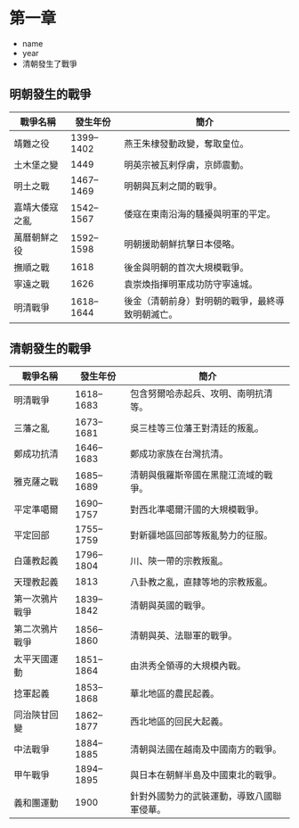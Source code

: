 # 第一章
* name
* year
* 清朝發生了戰爭


## 明朝發生的戰爭

| 戰爭名稱 | 發生年份 | 簡介 |
| --- | --- | --- |
| 靖難之役 | 1399–1402 | 燕王朱棣發動政變，奪取皇位。 |
| 土木堡之變 | 1449 | 明英宗被瓦剌俘虜，京師震動。 |
| 明土之戰 | 1467–1469 | 明朝與瓦剌之間的戰爭。 |
| 嘉靖大倭寇之亂 | 1542–1567 | 倭寇在東南沿海的騷擾與明軍的平定。 |
| 萬曆朝鮮之役 | 1592–1598 | 明朝援助朝鮮抗擊日本侵略。 |
| 撫順之戰 | 1618 | 後金與明朝的首次大規模戰爭。 |
| 寧遠之戰 | 1626 | 袁崇煥指揮明軍成功防守寧遠城。 |
| 明清戰爭 | 1618–1644 | 後金（清朝前身）對明朝的戰爭，最終導致明朝滅亡。 |

## 清朝發生的戰爭

| 戰爭名稱 | 發生年份 | 簡介 |
| --- | --- | --- |
| 明清戰爭 | 1618–1683 | 包含努爾哈赤起兵、攻明、南明抗清等。 |
| 三藩之亂 | 1673–1681 | 吳三桂等三位藩王對清廷的叛亂。 |
| 鄭成功抗清 | 1646–1683 | 鄭成功家族在台灣抗清。 |
| 雅克薩之戰 | 1685–1689 | 清朝與俄羅斯帝國在黑龍江流域的戰爭。 |
| 平定準噶爾 | 1690–1757 | 對西北準噶爾汗國的大規模戰爭。 |
| 平定回部 | 1755–1759 | 對新疆地區回部等叛亂勢力的征服。 |
| 白蓮教起義 | 1796–1804 | 川、陝一帶的宗教叛亂。 |
| 天理教起義 | 1813 | 八卦教之亂，直隸等地的宗教叛亂。 |
| 第一次鴉片戰爭 | 1839–1842 | 清朝與英國的戰爭。 |
| 第二次鴉片戰爭 | 1856–1860 | 清朝與英、法聯軍的戰爭。 |
| 太平天國運動 | 1851–1864 | 由洪秀全領導的大規模內戰。 |
| 捻軍起義 | 1853–1868 | 華北地區的農民起義。 |
| 同治陝甘回變 | 1862–1877 | 西北地區的回民大起義。 |
| 中法戰爭 | 1884–1885 | 清朝與法國在越南及中國南方的戰爭。 |
| 甲午戰爭 | 1894–1895 | 與日本在朝鮮半島及中國東北的戰爭。 |
| 義和團運動 | 1900 | 針對外國勢力的武裝運動，導致八國聯軍侵華。 |
